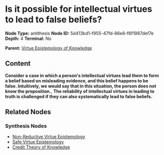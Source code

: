 # Is it possible for intellectual virtues to lead to false beliefs?

**Node Type:** antithesis
**Node ID:** 5d413bd1-f955-47fd-86e8-f6f1987def7e
**Depth:** 4
**Terminal:** No

**Parent:** [Virtue Epistemology of Knowledge](virtue-epistemology-of-knowledge-synthesis-84ef72b9-df8f-4b84-ba5e-c7d0883c80dc.md)

## Content

**Consider a case in which a person's intellectual virtues lead them to form a belief based on misleading evidence, and this belief happens to be false. Intuitively, we would say that in this situation, the person does not know the proposition.**, **The reliability of intellectual virtues in leading to truth is challenged if they can also systematically lead to false beliefs.**

## Related Nodes

### Synthesis Nodes

- [Non-Reductive Virtue Epistemology](non-reductive-virtue-epistemology-synthesis-997f83de-d994-4425-99b7-96ef256782b4.md)
- [Safe Virtue Epistemology](safe-virtue-epistemology-synthesis-86a29bbc-c84c-4a77-9432-123577faed1d.md)
- [Credit Theory of Knowledge](credit-theory-of-knowledge-synthesis-e1e01d8a-b903-4077-8dd9-5ee086591869.md)
